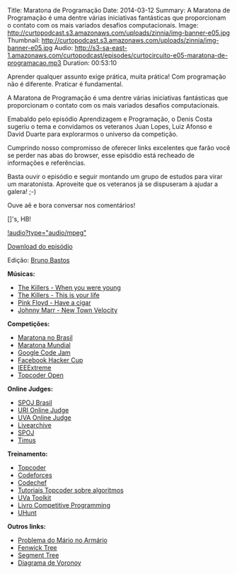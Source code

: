 Title: Maratona de Programação
Date: 2014-03-12
Summary: A Maratona de Programação é uma dentre várias iniciativas fantásticas que proporcionam o contato com os mais variados desafios computacionais.
Image: http://curtopodcast.s3.amazonaws.com/uploads/zinnia/img-banner-e05.jpg
Thumbnail: http://curtopodcast.s3.amazonaws.com/uploads/zinnia/img-banner-e05.jpg
Audio: http://s3-sa-east-1.amazonaws.com/curtopodcast/episodes/curtocircuito-e05-maratona-de-programacao.mp3
Duration: 00:53:10

Aprender qualquer assunto exige prática, muita prática! Com programação não é diferente. Praticar é fundamental.

A Maratona de Programação é uma dentre várias iniciativas fantásticas que proporcionam o contato com os mais variados desafios computacionais.

Emabaldo pelo episódio Aprendizagem e Programação, o Denis Costa sugeriu o tema e convidamos os veteranos Juan Lopes, Luiz Afonso e David Duarte para explorarmos o universo da competição.

Cumprindo nosso compromisso de oferecer links excelentes que farão você se perder nas abas do browser, esse episódio está recheado de informações e referências.

Basta ouvir o episódio e seguir montando um grupo de estudos para virar um maratonista. Aproveite que os veteranos já se dispuseram à ajudar a galera! ;-)

Ouve aê e bora conversar nos comentários!

[]'s, HB!

[!audio?type="audio/mpeg"](http://s3-sa-east-1.amazonaws.com/curtopodcast/episodes/curtocircuito-e05-maratona-de-programacao.mp3)

[Download do episódio](http://s3-sa-east-1.amazonaws.com/curtopodcast/episodes/curtocircuito-e05-maratona-de-programacao.mp3)

Edição: [Bruno Bastos](http://brucebastos.com/)

**Músicas:**
- [The Killers - When you were young](http://youtu.be/ff0oWESdmH0?t=1m27s)
- [The Killers - This is your life](http://www.youtube.com/watch?v=qqowA6mLRWw)
- [Pink Floyd - Have a cigar](http://www.youtube.com/watch?v=JgfLh_7i8bo)
- [Johnny Marr - New Town Velocity](http://www.youtube.com/watch?v=SXEc9WZ1bkY)

**Competições:**
- [Maratona no Brasil](http://maratona.ime.usp.br/ "Regras, histórico de competições.")
- [Maratona Mundial](http://icpc.baylor.edu/ "É lá que competem os vencedores da maratona brasileira.")
- [Google Code Jam](https://code.google.com/codejam/ "Sem restrições de idade.")
- [Facebook Hacker Cup](https://www.facebook.com/hackercup "Sem restrição de idade nem de linguagem, pode usar até planilha.")
- [IEEExtreme](http://www.ieee.org/membership_services/membership/students/competitions/xtreme/index.html "Precisa estar matriculado em graduação ou pós-graduação, 24 horas de competição.")
- [Topcoder Open](http://community.topcoder.com/tco13/)

**Online Judges:**
- [SPOJ Brasil](http://br.spoj.com/ "Clássico, com problemas das nacionais, regionais e OBI.")
- [URI Online Judge](http://www.urionlinejudge.com.br/judge/pt/users/login "Ótimo para iniciantes, problemas separados por tipo de nível de dificuldade.")
- [UVA Online Judge](http://uva.onlinejudge.org/ "O mais antigo, grande quantidade de problemas.")
- [Livearchive](https://icpcarchive.ecs.baylor.edu/ "Problemas de etapas nacionais e mundiais.")
- [SPOJ](http://www.spoj.com/ "Versão estrangeira do SPOJ Brasil. Contém muitos problemas.")
- [Timus](http://acm.timus.ru/ "Site russo com muitas questões difíceis")

**Treinamento:**
- [Topcoder](http://community.topcoder.com/tc "Competições quinzenais, muitos problemas, tutoriais das questões, tutoriais de algoritmos.")
- [Codeforces](http://codeforces.com/ "Competições semanais, muitos problemas, tutoriais das questões, mais amigável para iniciantes que o topcoder.")
- [Codechef](http://www.codechef.com/ "Competições mensais, muitos problemas, tutoriais das questões")
- [Tutoriais Topcoder sobre algoritmos](http://www.topcoder.com/tc?d1=tutorials&amp;d2=alg_index&amp;module=Static)
- [UVa Toolkit](http://uvatoolkit.com/problemssolve.php "Contém vários problemas do UVa categorizados, para ajudar no treinamento de algoritmos específicos.")
- [Livro Competitive Programming](https://sites.google.com/site/stevenhalim/ "Referência no assunto.")
- [UHunt](http://uhunt.felix-halim.net/ "Site acessório ao UVA, categoriza e recomenda problemas.")

**Outros links:**
- [Problema do Mário no Armário](http://maratona.ime.usp.br/hist/2007/primeira-fase/prova/maratona_v4.pdf "Veja a página 7, Problema D.")
- [Fenwick Tree](http://en.wikipedia.org/wiki/Fenwick_tree)
- [Segment Tree](http://en.wikipedia.org/wiki/Segment_tree)
- [Diagrama de Voronoy](http://pt.wikipedia.org/wiki/Diagrama_de_Voronoy)
